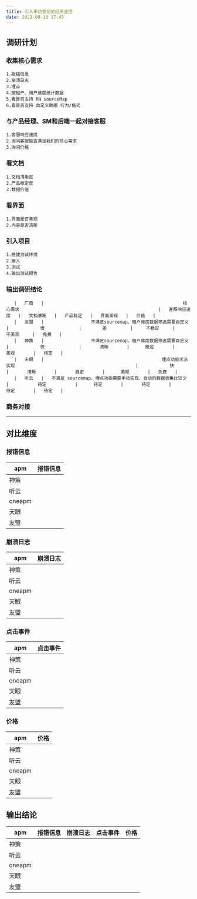 ```yaml
---
title: 引入来访登记的应用监控
date: 2021-09-10 17:45
---
```

## 调研计划

### 收集核心需求
    1.报错信息
    2.崩溃日志
    3.埋点
    4.按租户、用户维度统计数据
    5.看是否支持 RN sourceMap
    6.看是否支持 自定义数据 行为/格式
### 与产品经理、SM和后端一起对接客服
    1.客服响应速度
    2.询问客服能否满足我们的核心需求
    3.询问价格
### 看文档
    1.文档清晰度
    2.产品稳定度
    3.数据价值
### 看界面
    1.界面是否美观
    2.内容是否清晰
### 引入项目
    1.搭建测试环境
    2.接入
    3.测试
    4.输出测试报告
### 输出调研结论
```table
   |   厂商   |                                                     核心需求                                                     |   客服响应速度   |   文档清晰   |   产品稳定   |   界面美观   |   价格   |   
   |   友盟   |                  不满足sourcemap、租户维度数据筛选需要自定义                   |            慢             |        差         |     不稳定     |     不美观     |   免费   |   
   |   神策   |                  不满足sourcemap、租户维度数据筛选需要自定义                   |            快             |       清晰       |      稳定       |       美观       |   待定   |   
   |   天眼   |                                             埋点功能无法实现                                              |            快            |       清晰       |       稳定       |      美观       |   免费   |   
   |   听云   |   不满足 sourcemap、埋点功能需要手动实现、自动的数据收集比较少   |           待定           |      待定       |       待定       |      待定       |   待定   |   
```
### 商务对接

----------
## 对比维度

### 报错信息

|apm|报错信息|
|----| ---- |
|神策| |
|听云| | 
|oneapm| |
|天眼| |
|友盟| |

### 崩溃日志

|apm|崩溃日志|
|----| ---- |
|神策| |
|听云| | 
|oneapm| |
|天眼| |
|友盟| |

### 点击事件

|apm|点击事件|
|----| ---- |
|神策| |
|听云| | 
|oneapm| |
|天眼| |
|友盟| |

### 价格

|apm|价格|
|----| ---- |
|神策| |
|听云| | 
|oneapm| |
|天眼| |
|友盟| |

## 输出结论

|apm|报错信息|崩溃日志|点击事件|价格|
|----| ---- | ---- | ---- | ---- |
|神策| | | | |
|听云| | | | |
|oneapm| | | | |
|天眼| | | | |
|友盟| | | | |